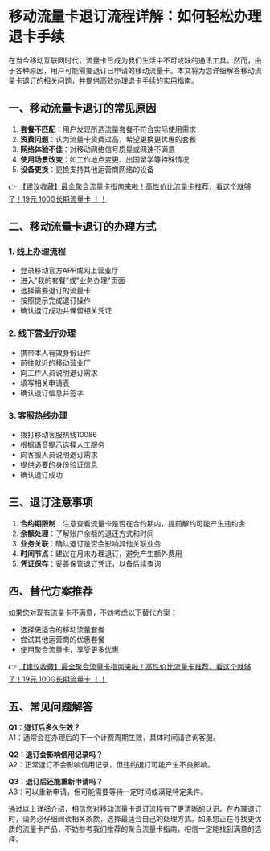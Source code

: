 # 移动流量卡退订流程详解：如何轻松办理退卡手续

在当今移动互联网时代，流量卡已成为我们生活中不可或缺的通讯工具。然而，由于各种原因，用户可能需要退订已申请的移动流量卡。本文将为您详细解答移动流量卡退订的相关问题，并提供高效办理退卡手续的实用指南。

## 一、移动流量卡退订的常见原因

1. **套餐不匹配**：用户发现所选流量套餐不符合实际使用需求  
2. **资费问题**：认为流量卡资费过高，希望更换更优惠的套餐  
3. **网络体验不佳**：对移动网络信号质量或网速不满意  
4. **使用场景改变**：如工作地点变更、出国留学等特殊情况  
5. **设备更换**：更换支持其他运营商网络的设备

👉 [【建议收藏】最全聚合流量卡指南来啦！高性价比流量卡推荐，看这个就够了！19元 100G长期流量卡 ！！](https://bit.ly/Liuliangka)

## 二、移动流量卡退订的办理方式

### 1. 线上办理流程
- 登录移动官方APP或网上营业厅
- 进入"我的套餐"或"业务办理"页面
- 选择需要退订的流量卡
- 按照提示完成退订操作
- 确认退订成功并保留相关凭证

### 2. 线下营业厅办理
- 携带本人有效身份证件
- 前往就近的移动营业厅
- 向工作人员说明退订需求
- 填写相关申请表
- 确认退订信息并签字

### 3. 客服热线办理
- 拨打移动客服热线10086
- 根据语音提示选择人工服务
- 向客服人员说明退订需求
- 提供必要的身份验证信息
- 确认退订成功

## 三、退订注意事项

1. **合约期限制**：注意查看流量卡是否在合约期内，提前解约可能产生违约金  
2. **余额处理**：了解账户余额的退还方式和时间  
3. **业务关联**：确认退订是否会影响其他关联业务  
4. **时间节点**：建议在月末办理退订，避免产生额外费用  
5. **凭证保存**：妥善保管退订凭证，以备后续查询

## 四、替代方案推荐

如果您对现有流量卡不满意，不妨考虑以下替代方案：
- 选择更适合的移动流量套餐
- 尝试其他运营商的优惠套餐
- 使用聚合流量卡，享受更多优惠

👉 [【建议收藏】最全聚合流量卡指南来啦！高性价比流量卡推荐，看这个就够了！19元 100G长期流量卡 ！！](https://bit.ly/Liuliangka)

## 五、常见问题解答

**Q1：退订后多久生效？**  
A1：通常会在办理后的下一个计费周期生效，具体时间请咨询客服。

**Q2：退订会影响信用记录吗？**  
A2：正常退订不会影响信用记录，但违约退订可能产生不良影响。

**Q3：退订后还能重新申请吗？**  
A3：可以重新申请，但可能需要等待一定时间或满足特定条件。

通过以上详细介绍，相信您对移动流量卡退订流程有了更清晰的认识。在办理退订时，请务必仔细阅读相关条款，选择最适合自己的处理方式。如果您正在寻找更优质的流量卡产品，不妨参考我们推荐的聚合流量卡指南，相信一定能找到满意的选择。